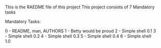 This is the RAEDME file of this project This project consists of 7 Mandatory tasks

Mandatory Tasks:

0 - README, man, AUTHORS 1 - Betty would be proud 2 - Simple shell 0.1 3 - Simple shell 0.2 4 - Simple shell 0.3 5 - Simple shell 0.4 6 - Simple shell 1.0
